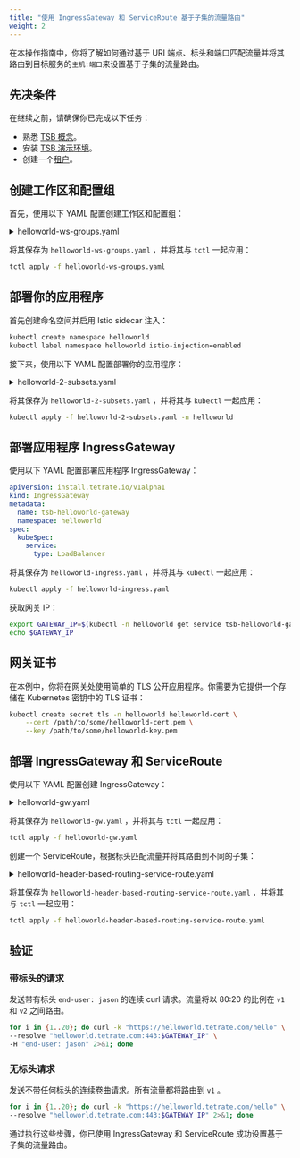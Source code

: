 ```yaml
---
title: "使用 IngressGateway 和 ServiceRoute 基于子集的流量路由"
weight: 2
---
```


在本操作指南中，你将了解如何通过基于 URI 端点、标头和端口匹配流量并将其路由到目标服务的`主机:端口`来设置基于子集的流量路由。

## 先决条件

在继续之前，请确保你已完成以下任务：

- 熟悉 [TSB 概念](../../../concepts/)。
- 安装 [TSB 演示环境](../../../setup/self-managed/demo-installation)。
- 创建一个[租户](../../../quickstart/tenant/)。

## 创建工作区和配置组

首先，使用以下 YAML 配置创建工作区和配置组：

<details>
  <summary>helloworld-ws-groups.yaml</summary>

```yaml
apiversion: api.tsb.tetrate.io/v2
kind: Workspace
metadata:
  organization: tetrate
  tenant: tetrate
  name: helloworld-ws
spec:
  namespaceSelector:
    names:
      - '*/helloworld'
---
apiVersion: gateway.tsb.tetrate.io/v2
kind: Group
metadata:
  organization: tetrate
  tenant: tetrate
  workspace: helloworld-ws
  name: helloworld-gw
spec:
  namespaceSelector:
    names:
      - '*/helloworld'
  configMode: BRIDGED
---
apiVersion: traffic.tsb.tetrate.io/v2
kind: Group
metadata:
  organization: tetrate
  tenant: tetrate
  workspace: helloworld-ws
  name: helloworld-trf
spec:
  namespaceSelector:
    names:
      - '*/helloworld'
  configMode: BRIDGED
```

</details>

将其保存为 `helloworld-ws-groups.yaml` ，并将其与 `tctl` 一起应用：

```bash
tctl apply -f helloworld-ws-groups.yaml
```

## 部署你的应用程序

首先创建命名空间并启用 Istio sidecar 注入：

```bash
kubectl create namespace helloworld
kubectl label namespace helloworld istio-injection=enabled
```

接下来，使用以下 YAML 配置部署你的应用程序：

<details>
  <summary>helloworld-2-subsets.yaml</summary>

```yaml
apiVersion: v1
kind: Service
metadata:
  name: helloworld
  labels:
    app: helloworld
    service: helloworld
spec:
  ports:
    - port: 5000
      name: http
  selector:
    app: helloworld
---
apiVersion: apps/v1
kind: Deployment
metadata:
  name: helloworld-v1
  labels:
    app: helloworld
    version: v1
spec:
  replicas: 1
  selector:
    matchLabels:
      app: helloworld
      version: v1
  template:
    metadata:
      labels:
        app: helloworld
        version: v1
    spec:
      containers:
        - name: helloworld
          image: docker.io/istio/examples-helloworld-v1
          resources:
            requests:
              cpu: '100m'
          imagePullPolicy: IfNotPresent #Always
          ports:
            - containerPort: 5000
---
apiVersion: apps/v1
kind: Deployment
metadata:
  name: helloworld-v2
  labels:
    app: helloworld
    version: v2
spec:
  replicas: 1
  selector:
    matchLabels:
      app: helloworld
      version: v2
  template:
    metadata:
      labels:
        app: helloworld
        version: v2
    spec:
      containers:
        - name: helloworld
          image: docker.io/istio/examples-helloworld-v2
          resources:
            requests:
              cpu: '100m'
          imagePullPolicy: IfNotPresent #Always
          ports:
            - containerPort: 5000
```

</details>

将其保存为 `helloworld-2-subsets.yaml` ，并将其与 `kubectl` 一起应用：

```bash
kubectl apply -f helloworld-2-subsets.yaml -n helloworld
```

## 部署应用程序 IngressGateway

使用以下 YAML 配置部署应用程序 IngressGateway：

```yaml
apiVersion: install.tetrate.io/v1alpha1
kind: IngressGateway
metadata:
  name: tsb-helloworld-gateway
  namespace: helloworld
spec:
  kubeSpec:
    service:
      type: LoadBalancer
```

将其保存为 `helloworld-ingress.yaml` ，并将其与 `kubectl` 一起应用：

```bash
kubectl apply -f helloworld-ingress.yaml
```

获取网关 IP：

```bash
export GATEWAY_IP=$(kubectl -n helloworld get service tsb-helloworld-gateway -o jsonpath='{.status.loadBalancer.ingress[0].ip}')
echo $GATEWAY_IP
```

## 网关证书

在本例中，你将在网关处使用简单的 TLS 公开应用程序。你需要为它提供一个存储在 Kubernetes 密钥中的 TLS 证书：

```bash
kubectl create secret tls -n helloworld helloworld-cert \
    --cert /path/to/some/helloworld-cert.pem \
    --key /path/to/some/helloworld-key.pem
```

## 部署 IngressGateway 和 ServiceRoute

使用以下 YAML 配置创建 IngressGateway：

<details>
  <summary>helloworld-gw.yaml</summary>

```yaml
apiVersion: gateway.tsb.tetrate.io/v2
kind: IngressGateway
metadata:
  name: helloworld-gateway
  group: helloworld-gw
  workspace: helloworld-ws
  tenant: tetrate
  organization: tetrate
spec:
  workloadSelector:
    namespace: helloworld
    labels:
      app: tsb-helloworld-gateway
  http:
    - name: helloworld
      port: 443
      hostname: helloworld.tetrate.com
      tls:
        mode: SIMPLE
        secretName: helloworld-cert
      routing:
        rules:
          - route:
              host: helloworld/helloworld.helloworld.svc.cluster.local
              port: 5000
```

</details>

将其保存为 `helloworld-gw.yaml` ，并将其与 `tctl` 一起应用：

```bash
tctl apply -f helloworld-gw.yaml
```

创建一个 ServiceRoute，根据标头匹配流量并将其路由到不同的子集：

<details>
  <summary>helloworld-header-based-routing-service-route.yaml</summary>

```yaml
apiVersion: traffic.tsb.tetrate.io/v2
kind: ServiceRoute
metadata:
  name: helloworld-service-route
  group: helloworld-trf
  workspace: helloworld-ws
  tenant: tetrate
  organization: tetrate
spec:
  service: helloworld/helloworld.helloworld.svc.cluster.local
  portLevelSettings:
    - port: 5000
      trafficType: HTTP
  subsets:
    - name: v1
      labels:
        version: v1
      weight: 50
    - name: v2
      labels:
        version: v2
      weight: 50
  httpRoutes:
    - name: http-route-match-header-and-port
      match:
        - name: match-header-and-port
          headers:
            end-user:
              exact: jason
          port: 5000
      destination:
        - subset: v1
          weight: 80
          port: 5000
        - subset: v2
          weight: 20
          port: 5000
    - name: http-route-match-port
      match:
        - name: match-port
          port: 5000
      destination:
        - subset: v1
          weight: 100
          port: 5000
```

</details>

将其保存为 `helloworld-header-based-routing-service-route.yaml` ，并将其与 `tctl` 一起应用：

```bash
tctl apply -f helloworld-header-based-routing-service-route.yaml
```

## 验证

###  带标头的请求

发送带有标头 `end-user: jason` 的连续 curl 请求。流量将以 80:20 的比例在 `v1` 和 `v2` 之间路由。

```bash
for i in {1..20}; do curl -k "https://helloworld.tetrate.com/hello" \
--resolve "helloworld.tetrate.com:443:$GATEWAY_IP" \
-H "end-user: jason" 2>&1; done
```

### 无标头请求

发送不带任何标头的连续卷曲请求。所有流量都将路由到 `v1` 。

```bash
for i in {1..20}; do curl -k "https://helloworld.tetrate.com/hello" \
--resolve "helloworld.tetrate.com:443:$GATEWAY_IP" 2>&1; done
```

通过执行这些步骤，你已使用 IngressGateway 和 ServiceRoute 成功设置基于子集的流量路由。
